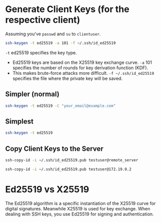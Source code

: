 # Generate Client Keys (for the respective client)

Assuming you've `passwd` and `su` to `clientuser`.

```Bash
ssh-keygen -t ed25519 -a 101 -f ~/.ssh/id_ed25519
```

`-t` ed25519 specifies the key type. 
- Ed25519 keys are based on the X25519 key exchange curve.
`-a` 101 specifies the number of rounds for key derivation function (KDF). 
- This makes brute-force attacks more difficult.
`-f ~/.ssh/id_ed25519` specifies the file where the private key will be saved.

## Simpler (normal)

```Bash
ssh-keygen -t ed25519 -C "your_email@example.com"
```

## Simplest

```Bash
ssh-keygen -t ed25519
```

## Copy Client Keys to the Server

```Bash
ssh-copy-id -i ~/.ssh/id_ed25519.pub testuser@remote_server
```

```Bash
ssh-copy-id -i ~/.ssh/id_ed25519.pub testuser@172.19.0.2
```

# Ed25519 vs X25519

The Ed25519 algorithm is a specific instantiation of the X25519 curve for digital signatures. 
Meanwhile X25519 is used for key exchange.
When dealing with SSH keys, you use Ed25519 for signing and authentication.

